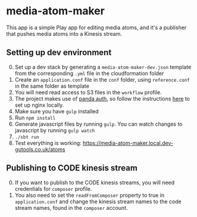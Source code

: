 # media-atom-maker
This app is a simple Play app for editing media atoms,
and it's a publisher that pushes media atoms into a Kinesis stream.

## Setting up dev environment
0. Set up a dev stack by generating a `media-atom-maker-dev.json` template from the corresponding `.yml` file
in the cloudformation folder
0. Create an `application.conf` file in the `conf` folder, using `reference.conf` in the same folder as template
0. You will need read access to S3 files in the `workflow` profile.
0. The project makes use of [panda auth](https://github.com/guardian/pan-domain-authentication),
so follow the instructions [here](https://github.com/guardian/dev-nginx#nginx-dev-setup) to set up nginx locally.
0. Make sure you have `gulp` installed
0. Run `npm install`
0. Generate javascript files by running `gulp`. You can watch changes to javascript by running `gulp watch`
0. `./sbt run`
0. Test everything is working: https://media-atom-maker.local.dev-gutools.co.uk/atoms

## Publishing to CODE kinesis stream
0. If you want to publish to the CODE kinesis streams, you will need credentials for `composer` profile.
0. You also need to set the `readFromComposer` property to true in `application.conf` and change the kinesis
stream names to the code stream names, found in the `composer` account.
